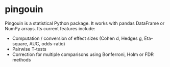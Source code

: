 # pingouin

Pingouin is a statistical Python package. It works with pandas DataFrame or NumPy arrays. Its current features include:
* Computation / conversion of effect sizes (Cohen d, Hedges g, Eta-square, AUC, odds-ratio)
* Pairwise T-tests
* Correction for multiple comparisons using Bonferroni, Holm or FDR methods
